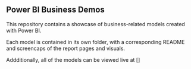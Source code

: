## Power BI Business Demos

This repository contains a showcase of business-related models created with Power BI.

Each model is contained in its own folder, with a corresponding README and screencaps of the report pages and visuals.

Addditionally, all of the models can be viewed live at []
